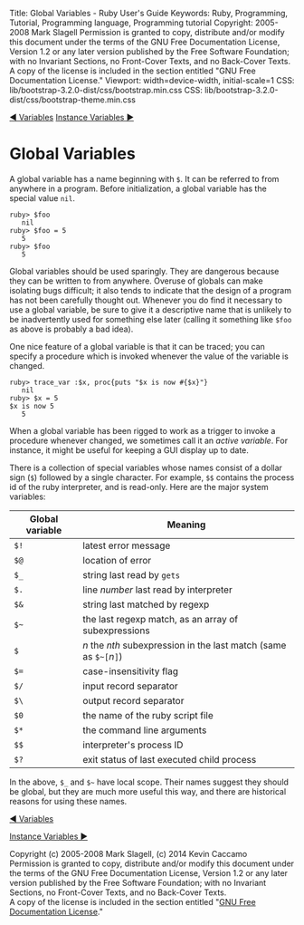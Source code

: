 Title: Global Variables - Ruby User's Guide
Keywords: Ruby, Programming, Tutorial, Programming language, Programming tutorial
Copyright: 2005-2008 Mark Slagell
           Permission is granted to copy, distribute and/or modify this document under the terms of the GNU Free Documentation License, Version 1.2 or any later version published by the Free Software Foundation; with no Invariant Sections, no Front-Cover Texts, and no Back-Cover Texts.
           A copy of the license is included in the section entitled "GNU Free Documentation License."
Viewport: width=device-width, initial-scale=1
CSS: lib/bootstrap-3.2.0-dist/css/bootstrap.min.css
CSS: lib/bootstrap-3.2.0-dist/css/bootstrap-theme.min.css

<div class="container">
<!-- Previous page -->
<a href="variables.html" class="btn btn-default">&#9668; Variables</a>
<!-- Next page -->
<a href="instancevars.html" class="btn btn-default">Instance Variables &#9658;</a>

Global Variables
================

A global variable has a name beginning with `$`.  It
can be referred to from anywhere in a program.  Before
initialization, a global variable has the special value
`nil`.

    ruby> $foo
       nil
    ruby> $foo = 5
       5
    ruby> $foo
       5

Global variables should be used sparingly.  They are dangerous
because they can be written to from anywhere.  Overuse of globals
can make isolating bugs difficult; it also tends to indicate that the
design of a program has not been carefully thought out.  Whenever
you do find it necessary to use a global variable, be sure to give it
a descriptive name that is unlikely to be inadvertently used for
something else later (calling it something like `$foo` as
above is probably a bad idea).

One nice feature of a global variable is that it can be traced; you
can specify a procedure which is invoked whenever the value of the
variable is changed.

    ruby> trace_var :$x, proc{puts "$x is now #{$x}"}
       nil
    ruby> $x = 5
    $x is now 5
       5

When a global variable has been rigged to work as a trigger to invoke
a procedure whenever changed, we sometimes call it an *active
variable*.  For instance, it might be useful for keeping a GUI
display up to date.

There is a collection of special variables whose names consist of a
dollar sign (`$`) followed by a single character.  For example,
`$$` contains the process id of the ruby interpreter, and is
read-only.  Here are the major system variables:

| Global variable | Meaning                                                   |
|-----------------|-----------------------------------------------------------|
| `$!` | latest error message                                                 |
| `$@` | location of error                                                    |
| `$_` | string last read by `gets`                                           |
| `$.` | line *number* last read by interpreter                               |
| `$&` | string last matched by regexp                                        |
| `$~` | the last regexp match, as an array of subexpressions                 |
| `$`  | *n*  the *nth* subexpression in the last match (same as `$~[`*n*`]`) |
| `$=` | case-insensitivity flag                                              |
| `$/` | input record separator                                               |
| `$\` | output record separator                                              |
| `$0` | the name of the ruby script file                                     |
| `$*` | the command line arguments                                           |
| `$$` | interpreter's process ID                                             |
| `$?` | exit status of last executed child process                           |

In the above, `$_` and `$~` have local scope.
Their names suggest they should be global, but they are much more
useful this way, and there are historical reasons for using these
names.

<!-- Previous page -->
<a href="variables.html" class="btn btn-default">&#9668; Variables</a>
<!-- Next page -->
<a href="instancevars.html" class="btn btn-default">Instance Variables &#9658;</a>

Copyright (c) 2005-2008 Mark Slagell, (c) 2014 Kevin Caccamo  
Permission is granted to copy, distribute and/or modify this document under the terms of the GNU Free Documentation License, Version 1.2 or any later version published by the Free Software Foundation; with no Invariant Sections, no Front-Cover Texts, and no Back-Cover Texts.  
A copy of the license is included in the section entitled "[GNU Free Documentation License](license.html)."

</div>
<script src="lib/jquery-1.11.1.min.js"></script>
<script src="lib/bootstrap-3.2.0-dist/js/bootstrap.min.js"></script>
<script src="kbdnav.js"></script>

